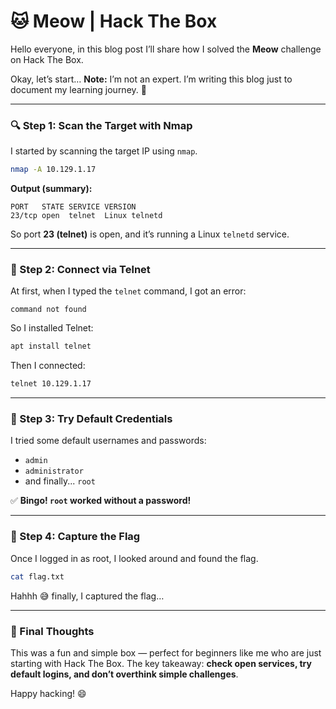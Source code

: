 # 🐱 Meow | Hack The Box

Hello everyone, in this blog post I’ll share how I solved the **Meow** challenge on Hack The Box.

Okay, let’s start…
**Note:** I’m not an expert. I’m writing this blog just to document my learning journey. 🚀

---

### 🔍 Step 1: Scan the Target with Nmap

I started by scanning the target IP using `nmap`.

```bash
nmap -A 10.129.1.17
```

**Output (summary):**

```
PORT   STATE SERVICE VERSION
23/tcp open  telnet  Linux telnetd
```

So port **23 (telnet)** is open, and it’s running a Linux `telnetd` service.

---

### 📡 Step 2: Connect via Telnet

At first, when I typed the `telnet` command, I got an error:

```
command not found
```

So I installed Telnet:

```bash
apt install telnet
```

Then I connected:

```bash
telnet 10.129.1.17
```

---

### 🔑 Step 3: Try Default Credentials

I tried some default usernames and passwords:

- `admin`
- `administrator`
- and finally... `root`

✅ **Bingo! `root` worked without a password!**

---

### 🎉 Step 4: Capture the Flag

Once I logged in as root, I looked around and found the flag.

```bash
cat flag.txt
```

Hahhh 😅 finally, I captured the flag…

---

### 🎯 Final Thoughts

This was a fun and simple box — perfect for beginners like me who are just starting with Hack The Box. The key takeaway: **check open services, try default logins, and don’t overthink simple challenges**.

Happy hacking! 😄
